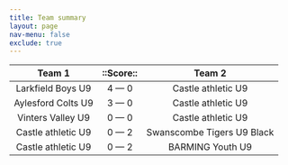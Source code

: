 ```yaml
---
title: Team summary
layout: page
nav-menu: false
exclude: true
---
```




|       Team 1       |  ::Score::  |           Team 2           |
|:------------------:|:-----------:|:--------------------------:|
| Larkfield Boys U9  | 4 &mdash; 0 |     Castle athletic U9     |
| Aylesford Colts U9 | 3 &mdash; 0 |     Castle athletic U9     |
| Vinters Valley U9  | 0 &mdash; 0 |     Castle athletic U9     |
| Castle athletic U9 | 0 &mdash; 2 | Swanscombe Tigers U9 Black |
| Castle athletic U9 | 0 &mdash; 2 |      BARMING Youth U9      |

 <br /><br /><br />